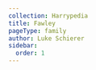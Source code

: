 ```yaml
---
collection: Harrypedia
title: Fawley
pageType: family
author: Luke Schierer
sidebar:
  order: 1
---
```

